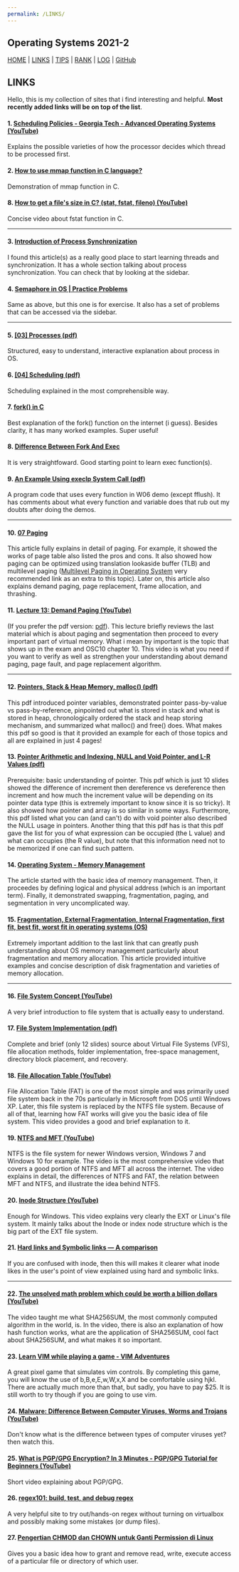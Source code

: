 ```yaml
---
permalink: /LINKS/
---
```


Operating Systems 2021-2
---
[HOME](..) | [LINKS](https://bienreti.github.io/os212/LINKS) | [TIPS](https://bienreti.github.io/os212/TIPS) | [RANK](/TXT/myrank.txt) | [LOG](TXT/mylog.txt) | [GitHub](https://github.com/bienreti/os212)

## LINKS

Hello, this is my collection of sites that i find interesting and helpful. **Most recently added links will be on top of the list**.

#### 1. [Scheduling Policies - Georgia Tech - Advanced Operating Systems (YouTube)](https://www.youtube.com/watch?v=fQin6dsYTdE)

Explains the possible varieties of how the processor decides which thread to be processed first.

#### 2. [How to use mmap function in C language?](https://linuxhint.com/using_mmap_function_linux/)

Demonstration of mmap function in C.

#### 8. [How to get a file's size in C? (stat, fstat, fileno) (YouTube)](https://www.youtube.com/watch?v=FT2A2HQbTkU)

Concise video about fstat function in C.

---

#### 3. [Introduction of Process Synchronization](https://www.geeksforgeeks.org/introduction-of-process-synchronization/?ref=lbp)

I found this article(s) as a really good place to start learning threads and synchronization. It has a whole section talking about process synchronization. You can check that by looking at the sidebar.

#### 4. [Semaphore in OS | Practice Problems](https://www.gatevidyalay.com/semaphore-in-os-practice-problems/)

Same as above, but this one is for exercise. It also has a set of problems that can be accessed via the sidebar.

---

#### 5. [[03] Processes (pdf)](https://www.cl.cam.ac.uk/teaching/2021/OpSystems/pdf/03-Processes.pdf)

Structured, easy to understand, interactive explanation about process in OS. 

#### 6. [[04] Scheduling (pdf)](https://www.cl.cam.ac.uk/teaching/2021/OpSystems/pdf/04-Scheduling.pdf)

Scheduling explained in the most comprehensible way.

#### 7. [fork() in C](https://www.geeksforgeeks.org/fork-system-call/)

Best explanation of the fork() function on the internet (i guess). Besides clarity, it has many worked examples. Super useful!

#### 8. [Difference Between Fork And Exec](https://programmerbay.com/difference-between-fork-and-exec/)

It is very straightfoward. Good starting point to learn exec function(s). 

#### 9. [An Example Using execlp System Call (pdf)](https://www.albany.edu/~csi402/pdfs/handout_13.3.pdf?__cf_chl_captcha_tk__=pmd_v51.lciKi7KYeRkf8sF9HSBGZ03I_Snrp7CLDYx7jPA-1634094397-0-gqNtZGzNAzujcnBszQil)

A program code that uses every function in W06 demo (except fflush). It has comments about what every function and variable does that rub out my doubts after doing the demos.

---

#### 10. [07 Paging](https://github.com/mor1/ia-operating-systems/wiki/07-Paging)

This article fully explains in detail of paging. For example, it showed the works of page table also listed the pros and cons. It also showed how paging can be optimized using translation lookaside buffer (TLB) and multilevel paging ([Multilevel Paging in Operating System](https://www.geeksforgeeks.org/multilevel-paging-in-operating-system/) very recommended link as an extra to this topic). Later on, this article also explains demand paging, page replacement, frame allocation, and thrashing.

#### 11. [Lecture 13: Demand Paging (YouTube)](https://www.youtube.com/watch?v=4KFZMaCenX4)

(If you prefer the pdf version: [pdf](http://lass.cs.umass.edu/~shenoy/courses/fall14/lectures/Lec15.pdf)). This lecture briefly reviews the last material which is about paging and segmentation then proceed to every important part of virtual memory. What i mean by important is the topic that shows up in the exam and OSC10 chapter 10. This video is what you need if you want to verify as well as strengthen your understanding about demand paging, page fault, and page replacement algorithm.

---

#### 12. [Pointers, Stack & Heap Memory, malloc() (pdf)](https://people.cs.clemson.edu/~jmarty/courses/commonCourseContent/Module2-ProgrammingReview/MemoryAndMalloc.pdf)

This pdf introduced pointer variables, demonstrated pointer pass-by-value vs pass-by-reference, pinpointed out what is stored in stack and what is stored in heap, chronologically ordered the stack and heap storing mechanism, and summarized what malloc() and free() does. What makes this pdf so good is that it provided an example for each of those topics and all are explained in just 4 pages!

#### 13. [Pointer Arithmetic and Indexing, NULL and Void Pointer, and L-R Values (pdf)](http://web.cse.ohio-state.edu/~reeves.92/CSE2421au12/SlidesDay12_13.pdf)

Prerequisite: basic understanding of pointer. This pdf which is just 10 slides showed the difference of increment then dereference vs dereference then increment and how much the increment value will be depending on its pointer data type (this is extremely important to know since it is so tricky). It also showed how pointer and array is so similar in some ways. Furthermore, this pdf listed what you can (and can't) do with void pointer also described the NULL usage in pointers. Another thing that this pdf has is that this pdf gave the list for you of what expression can be occupied (the L value) and what can occupies (the R value), but note that this information need not to be memorized if one can find such pattern. 

#### 14. [Operating System - Memory Management](https://www.tutorialspoint.com/operating_system/os_memory_management.htm)

The article started with the basic idea of memory management. Then, it proceedes by defining logical and physical address (which is an important term). Finally, it demonstrated swapping, fragmentation, paging, and segmentation in very uncomplicated way.

#### 15. [Fragmentation, External Fragmentation, Internal Fragmentation, first fit, best fit, worst fit in operating systems (OS)](https://t4tutorials.com/fragmentation-external-fragementation-internal-fragmentation-in-operating-systems-os/)

Extremely important addition to the last link that can greatly push understanding about OS memory management particularly about fragmentation and memory allocation. This article provided intuitive examples and concise description of disk fragmentation and varieties of memory allocation. 

---

#### 16. [File System Concept (YouTube)](https://www.youtube.com/watch?v=mzUyMy7Ihk0)

A very brief introduction to file system that is actually easy to understand.

#### 17. [File System Implementation (pdf)](https://graphics.stanford.edu/~tolis/courses/csci4534-04-spring/lectures/8/ch12.pdf)

Complete and brief (only 12 slides) source about Virtual File Systems (VFS), file allocation methods, folder implementation, free-space management, directory block placement, and recovery.

#### 18. [File Allocation Table (YouTube)](https://www.youtube.com/watch?v=V2Gxqv3bJCk)

File Allocation Table (FAT) is one of the most simple and was primarily used file system back in the 70s particularly in Microsoft from DOS until Windows XP. Later, this file system is replaced by the NTFS file system. Because of all of that, learning how FAT works will give you the basic idea of file system. This video provides a good and brief explanation to it.

#### 19. [NTFS and MFT (YouTube)](https://www.youtube.com/watch?v=h8Mb55ox5OE)

NTFS is the file system for newer Windows version, Windows 7 and Windows 10 for example. The video is the most comprehensive video that covers a good portion of NTFS and MFT all across the internet. The video explains in detail, the differences of NTFS and FAT, the relation between MFT and NTFS, and illustrate the idea behind NTFS. 

#### 20. [Inode Structure (YouTube)](https://www.youtube.com/watch?v=tMVj22EWg6A)

Enough for Windows. This video explains very clearly the EXT or Linux's file system. It mainly talks about the Inode or index node structure which is the big part of the EXT file system.

#### 21. [Hard links and Symbolic links — A comparison](https://medium.com/@307/hard-links-and-symbolic-links-a-comparison-7f2b56864cdd)

If you are confused with inode, then this will makes it clearer what inode likes in the user's point of view explained using hard and symbolic links. 

---

#### 22. [The unsolved math problem which could be worth a billion dollars (YouTube)](https://www.youtube.com/watch?v=8COArd_EREw)

The video taught me what SHA256SUM, the most commonly computed algorithm in the world, is. In the video, there is also an explanation of how hash function works, what are the application of SHA256SUM, cool fact about SHA256SUM, and what makes it so important.

#### 23. [Learn VIM while playing a game - VIM Adventures](https://vim-adventures.com/)

A great pixel game that simulates vim controls. By completing this game, you will know the use of b,B,e,E,w,W,x,X and be comfortable using hjkl. There are actually much more than that, but sadly, you have to pay $25. It is still worth to try though if you are going to use vim.

#### 24. [Malware: Difference Between Computer Viruses, Worms and Trojans (YouTube)](https://www.youtube.com/watch?v=n8mbzU0X2nQ)

Don't know what is the difference between types of computer viruses yet? then watch this.

#### 25. [What is PGP/GPG Encryption? In 3 Minutes - PGP/GPG Tutorial for Beginners (YouTube)](https://www.youtube.com/watch?v=1-MPcUHhXoc)

Short video explaining about PGP/GPG.

#### 26. [regex101: build, test, and debug regex](https://regex101.com/)

A very helpful site to try out/hands-on regex without turning on virtualbox and possibly making some mistakes (or dump files).


#### 27. [Pengertian CHMOD dan CHOWN untuk Ganti Permission di Linux](https://www.hostinger.co.id/tutorial/pengertian-chmod-dan-chown-untuk-ganti-permission-di-linux/)

Gives you a basic idea how to grant and remove read, write, execute access of a particular file or directory of which user.

